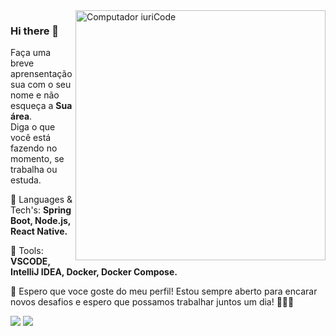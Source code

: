 <img src="https://raw.githubusercontent.com/MicaelliMedeiros/micaellimedeiros/master/image/computer-illustration.png" min-width="400px" max-width="400px" width="400px" align="right" alt="Computador iuriCode">

### Hi there 👋

<p align="left"> 
  Faça uma breve aprensentação sua com o seu nome e não esqueça a <strong>Sua área</strong>.<br>
  Diga o que você está fazendo no momento, se trabalha ou estuda.
</p>

<p align="left">
  🦄 Languages & Tech's: <strong>Spring Boot, Node.js, React Native.</strong>
</p>

<p align="left">
  💼 Tools: <strong>VSCODE, IntelliJ IDEA, Docker, Docker Compose.</strong>
</p>

<p align="left">
  💌 Espero que voce goste do meu perfil! Estou sempre aberto para encarar novos desafios e espero que possamos trabalhar juntos um dia! 🚀🚀🚀
</p>

<p align="left">
  <a href="https://www.linkedin.com/in/brunoalcantarajc/" target="_blank" alt="Linkedin">
  <img src="https://img.shields.io/badge/-Linkedin-0e76a8?style=flat-square&logo=Linkedin&logoColor=white" /></a>

  <a href="https://www.instagram.com/allcantara/" target="_blank" alt="Instagram">
  <img src="https://img.shields.io/badge/-Instagram-DF0174?style=flat-square&labelColor=DF0174&logo=instagram&logoColor=white"/></a>
</p>  
